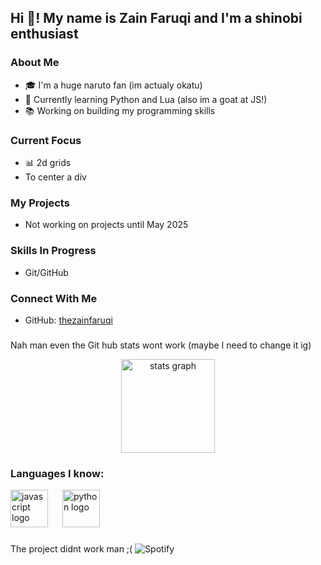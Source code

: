 <h2 align="left">Hi 👋! My name is Zain Faruqi and I'm a shinobi enthusiast</h2>

### About Me
- 🎓 I'm a huge naruto fan (im actualy okatu)
- 🌱 Currently learning Python and Lua (also im a goat at JS!)
- 📚 Working on building my programming skills

### Current Focus
- 📊 2d grids
- To center a div

### My Projects
- Not working on projects until May 2025

### Skills In Progress
- Git/GitHub

### Connect With Me
- GitHub: [thezainfaruqi](https://github.com/thezainfaruqi)

###
Nah man even the Git hub stats wont work (maybe I need to change it ig)
<div align="center">
  <img src="https://github-readme-stats.vercel.app/api?username=ZainFaruqi&hide_title=false&hide_rank=false&show_icons=true&include_all_commits=true&count_private=true&disable_animations=false&theme=dracula&locale=en&hide_border=false" height="150" alt="stats graph" />
</div>

###

<h3 align="left">Languages I know:</h3>
<div align="left">
  <img src="https://cdn.jsdelivr.net/gh/devicons/devicon/icons/javascript/javascript-original.svg" height="60" alt="javascript logo" />
  <img width="15" />
  <img src="https://cdn.jsdelivr.net/gh/devicons/devicon/icons/python/python-original.svg" height="60" alt="python logo" />
  <img width="15" />
  <!-- Add more languages here if needed -->
</div>

###
The project didnt work man ;(
![Spotify](https://novatorem-thezainfaruqi.vercel.app/api/spotify)

<div align="left">
</div>

###

<br clear="both">
